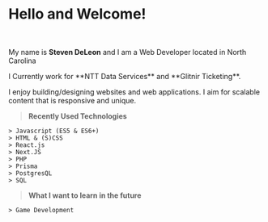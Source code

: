 Hello and Welcome!
===================
<br>
<p>
My name is <strong>Steven DeLeon</strong> and I am a Web Developer located in North Carolina
</p>

<p>
I Currently work for **NTT Data Services** and **Glitnir Ticketing**.
</p>
<p>
I enjoy building/designing websites and web applications. I aim for scalable content that is responsive and unique.<br>
</p>

> **Recently Used Technologies**
> 
```
> Javascript (ES5 & ES6+)
> HTML & (S)CSS
> React.js
> Next.JS
> PHP
> Prisma
> PostgresQL
> SQL
```

> **What I want to learn in the future**
```
> Game Development
```

